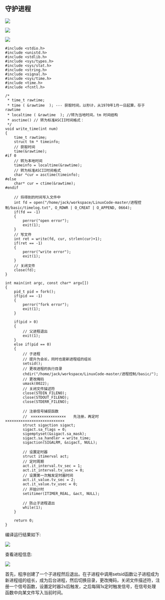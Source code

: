 ## 守护进程 ##

![](https://i.imgur.com/fDXWWkN.png)

![](https://i.imgur.com/PIzhqYQ.png)

![](https://i.imgur.com/M18ye3F.png)

	#include <stdio.h>
	#include <unistd.h>
	#include <stdlib.h>
	#include <sys/types.h>
	#include <sys/stat.h>
	#include <string.h>
	#include <signal.h>
	#include <sys/time.h>
	#include <time.h>
	#include <fcntl.h>
	
	/*
	 * time_t rawtime;
	 * time ( &rawtime  ); --- 获取时间，以秒计，从1970年1月一日起算，存于rawtime 
	 * localtime ( &rawtime  ); //转为当地时间，tm 时间结构 
	 * asctime() // 转为标准ASCII时间格式：
	 */
	void write_time(int num)
	{
	    time_t rawtime;  
	    struct tm * timeinfo;  
	    // 获取时间
	    time(&rawtime);  
	#if 0
	    // 转为本地时间
	    timeinfo = localtime(&rawtime);  
	    // 转为标准ASCII时间格式
	    char *cur = asctime(timeinfo);
	#else
	    char* cur = ctime(&rawtime);
	#endif
	    
	    // 将得到的时间写入文件中
	    int fd = open("/home/jack/workspace/LinuxCode-master/进程控制/basic/timelog.txt", O_RDWR | O_CREAT | O_APPEND, 0664);
	    if(fd == -1)
	    {
	        perror("open error");
	        exit(1);
	    }
	    // 写文件
	    int ret = write(fd, cur, strlen(cur)+1);
	    if(ret == -1)
	    {
	        perror("write error");
	        exit(1);
	    }
	    // 关闭文件
	    close(fd);
	}
	
	int main(int argc, const char* argv[])
	{
	    pid_t pid = fork();
	    if(pid == -1)
	    {
	        perror("fork error");
	        exit(1);
	    }
	
	    if(pid > 0)
	    {
	        // 父进程退出
	        exit(1);
	    }
	    else if(pid == 0)
	    {
	        // 子进程
	        // 提升为会长，同时也是新进程组的组长
	        setsid();
	        // 更改进程的执行目录
	        chdir("/home/jack/workspace/LinuxCode-master/进程控制/basic/");
	        // 更改掩码
	        umask(0022);
	        // 关闭文件描述符
	        close(STDIN_FILENO);
	        close(STDOUT_FILENO);
	        close(STDERR_FILENO);
	        
	        // 注册信号捕捉函数
	        //　××××××××××××××××　　先注册，再定时　　　×××××××××××××××××××××××××××
	        struct sigaction sigact;
	        sigact.sa_flags = 0;
	        sigemptyset(&sigact.sa_mask);
	        sigact.sa_handler = write_time;
	        sigaction(SIGALRM, &sigact, NULL);
	
	        // 设置定时器
	        struct itimerval act;
	        // 定时周期
	        act.it_interval.tv_sec = 1;
	        act.it_interval.tv_usec = 0;
	        // 设置第一次触发定时器时间
	        act.it_value.tv_sec = 2;
	        act.it_value.tv_usec = 0;
	        // 开始计时
	        setitimer(ITIMER_REAL, &act, NULL);
	
	        // 防止子进程退出
	        while(1);
	    }
	
	    return 0;
	}

编译运行结果如下:

![](https://i.imgur.com/zuZQYGI.png)

查看进程信息:

![](https://i.imgur.com/9BmLliQ.png)

首先，程序创建了一个子进程然后退出。在子进程中调用setsid函数让子进程成为新进程组的组长，成为后台进程，然后切换目录，更改掩码，关闭文件描述符，注册一个信号函数，设置定时器2s后触发，之后每隔1s定时触发信号，在信号处理函数中向某文件写入当前时间。